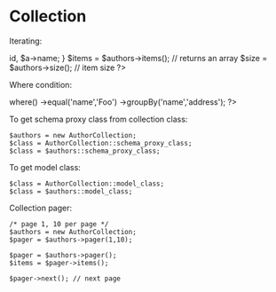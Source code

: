 Collection
==========

Iterating:

<?php
    $authors = new AuthorCollection;
    foreach( $authors as $a ) {
        echo $a->id, $a->name;
    }

    $items = $authors->items();  // returns an array

    $size = $authors->size();  // item size
?>

Where condition:

<?php
    $names = new NameCollection;
    $names->where()
        ->equal('name','Foo')
        ->groupBy('name','address');
?>

To get schema proxy class from collection class:

    $authors = new AuthorCollection;
    $class = AuthorCollection::schema_proxy_class;
    $class = $authors::schema_proxy_class;

To get model class:

    $class = AuthorCollection::model_class;
    $class = $authors::model_class;

Collection pager:

    /* page 1, 10 per page */
    $authors = new AuthorCollection;
    $pager = $authors->pager(1,10);

    $pager = $authors->pager();
    $items = $pager->items();

    $pager->next(); // next page



